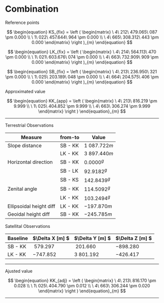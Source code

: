 # Combination

Reference points

$$
\begin{equation}
KS_{fix} = 
  \left (
  \begin{matrix}
    \ 4\ 212\ 479.065\ 087 \pm 0.000 \\
    \ 1\ 022\ 457.644\ 964 \pm 0.000 \\
    \ 4\ 665\ 308.312\ 443 \pm 0.000
  \end{matrix}
  \right )_{m}
\end{equation}
$$

$$
\begin{equation}
LK_{fix} = 
  \left (
  \begin{matrix}
    \ 4\ 214\ 564.113\ 470 \pm 0.000 \\
    \ 1\ 021\ 603.676\ 074 \pm 0.000 \\
    \ 4\ 663\ 732.909\ 909 \pm 0.000
  \end{matrix}
  \right )_{m}
\end{equation}
$$

$$
\begin{equation}
SB_{fix} = 
  \left (
  \begin{matrix}
    \ 4\ 213\ 236.950\ 321 \pm 0.000 \\
    \ 1\ 025\ 203.189\ 048 \pm 0.000 \\
    \ 4\ 664\ 204.575\ 406 \pm 0.000
  \end{matrix}
  \right )_{m}
\end{equation}
$$


Approximated value

$$
\begin{equation}
KK_{app} = 
  \left (
  \begin{matrix}
    \ 4\ 213\ 816.219 \pm 9.999 \\
    \ 1\ 025\ 404.852 \pm 9.999 \\
    \ 4\ 663\ 306.274 \pm 9.999
  \end{matrix}
  \right )
\end{equation}_{m}
$$

---

Terrestrial Observations

| Measure                 | from-to | Value          |
|-------------------------|---------|----------------|
| Slope distance          | SB - KK | $1\ 087.722 m$ |
|                         | LK - KK | $3\ 897.440 m$ |
| Horizontal direction    | SB - KK |     $0.0000^g$ |
|                         | SB - LK |    $92.9182^g$ |
|                         | SB - KS |   $142.8439^g$ |
| Zenital angle           | SB - KK |   $114.5092^g$ |
|                         | LK - KK |   $103.2494^g$ |
| Ellipsoidal height diff | LK - KK |   $-197.870 m$ |
| Geoidal height diff     | SB - KK |   $-245.785 m$ |

Satellital Observations

| Baseline | $\Delta X [m] $ | $\Delta Y [m] $ | $\Delta Z [m] $ | 
|----------|-----------------|-----------------|-----------------|
| SB - KK  |    $\ 579.297$  |    $\ 201.660$  |     $-898.280$  |
| LK - KK  |     $-747.852$  |   $3\ 801.192$  |     $-426.417$  |

<!--
Observations
$$
\begin{table}[]
\begin{tabular}{|l|l|l|}
\hline
Measuure             & from-to & Value                     \\ \hline
Slope distance       & SB - KK & 1\textbackslash 087.722 m \\
                     & LK - KK & 3\textbackslash 897.440 m \\
Horizontal direction & SB - KK & 0.0000\textasciicircum{}g \\ \hline
\end{tabular}
\end{table}
$$
-->

---

Ajusted value

$$
\begin{equation}
KK_{adj} = 
  \left (
  \begin{matrix}
    \ 4\ 213\ 816.170 \pm 0.028 \\
    \ 1\ 025\ 404.790 \pm 0.012 \\
    \ 4\ 663\ 306.244 \pm 0.020
  \end{matrix}
  \right )
\end{equation}_{m}
$$

---
